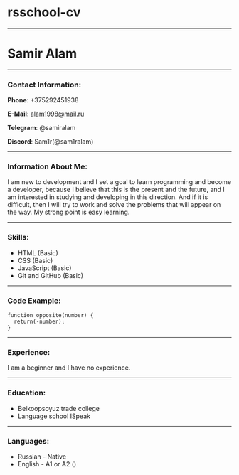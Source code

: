 # rsschool-cv

***
# Samir Alam

***
### Contact Information:
__Phone__: +375292451938

__E-Mail__: alam1998@mail.ru

__Telegram__: @samiralam

__Discord__: Sam1r(@sam1ralam)

---
### Information About Me:
I am new to development and I set a goal to learn programming and become a developer, because I believe that this is the present and the future, and I am interested in studying and developing in this direction. And if it is difficult, then I will try to work and solve the problems that will appear on the way. My strong point is easy learning.

---
### Skills:
+ HTML (Basic)
+ CSS (Basic)
+ JavaScript (Basic)
+ Git and GitHub (Basic)

---
### Code Example:

```
function opposite(number) {
  return(-number);
}
```

---
### Experience:
I am a beginner and I have no experience.

---
### Education:
+ Belkoopsoyuz trade college
+ Language school ISpeak

---
### Languages:
+ Russian - Native
+ English - A1 or A2 ()
